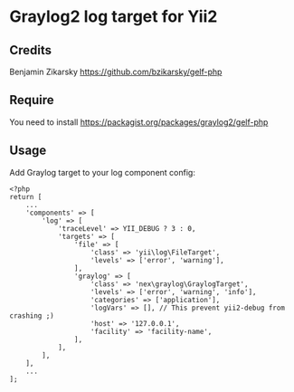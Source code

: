 Graylog2 log target for Yii2
============================

Credits
-------
Benjamin Zikarsky https://github.com/bzikarsky/gelf-php

Require
-------
You need to install https://packagist.org/packages/graylog2/gelf-php

Usage
-----

Add Graylog target to your log component config:
```
<?php
return [
    ...
    'components' => [
        'log' => [
            'traceLevel' => YII_DEBUG ? 3 : 0,
            'targets' => [
                'file' => [
                    'class' => 'yii\log\FileTarget',
                    'levels' => ['error', 'warning'],
                ],
                'graylog' => [
                    'class' => 'nex\graylog\GraylogTarget',
                    'levels' => ['error', 'warning', 'info'],
                    'categories' => ['application'],
                    'logVars' => [], // This prevent yii2-debug from crashing ;)
                    'host' => '127.0.0.1',
                    'facility' => 'facility-name',
                ],
            ],
        ],
    ],
    ...
];
```
